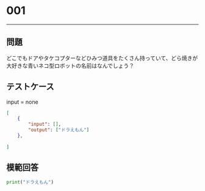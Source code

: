 # 001


---
## 問題

どこでもドアやタケコプターなどひみつ道具をたくさん持っていて、どら焼きが大好きな青いネコ型ロボットの名前はなんでしょう？

## テストケース
input = none
```json
[
	{
		"input": [],
		"output": ["ドラえもん"]
  	},
	
]
```

## 模範回答
```python
print("ドラえもん")
```